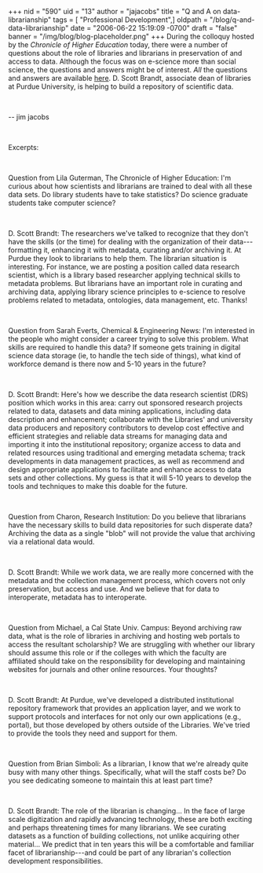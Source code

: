 +++
nid = "590"
uid = "13"
author = "jajacobs"
title = "Q and A on data-librarianship"
tags = [ "Professional Development",]
oldpath = "/blog/q-and-data-librarianship"
date = "2006-06-22 15:19:09 -0700"
draft = "false"
banner = "/img/blog/blog-placeholder.png"
+++
During the colloquy hosted by the *Chronicle of Higher Education* today,
there were a number of questions about the role of libraries and
librarians in preservation of and access to data. Although the focus was
on e-science more than social science, the questions and answers might
be of interest. *All* the questions and answers are available
[here](http://chronicle.com/colloquy/2006/06/data/). D. Scott Brandt,
associate dean of libraries at Purdue University, is helping to build a
repository of scientific data.

 

-- jim jacobs

 

Excerpts:

 

Question from Lila Guterman, The Chronicle of Higher Education: I'm
curious about how scientists and librarians are trained to deal with all
these data sets. Do library students have to take statistics? Do science
graduate students take computer science?

 

D. Scott Brandt: The researchers we've talked to recognize that they
don't have the skills (or the time) for dealing with the organization of
their data---formatting it, enhancing it with metadata, curating and/or
archiving it. At Purdue they look to librarians to help them. The
librarian situation is interesting. For instance, we are posting a
position called data research scientist, which is a library based
researcher applying technical skills to metadata problems. But
librarians have an important role in curating and archiving data,
applying library science principles to e-science to resolve problems
related to metadata, ontologies, data management, etc. Thanks!

 

Question from Sarah Everts, Chemical & Engineering News: I'm interested
in the people who might consider a career trying to solve this problem.
What skills are required to handle this data? If someone gets training
in digital science data storage (ie, to handle the tech side of things),
what kind of workforce demand is there now and 5-10 years in the future?

 

D. Scott Brandt: Here's how we describe the data research scientist
(DRS) position which works in this area: carry out sponsored research
projects related to data, datasets and data mining applications,
including data description and enhancement; collaborate with the
Libraries' and university data producers and repository contributors to
develop cost effective and efficient strategies and reliable data
streams for managing data and importing it into the institutional
repository; organize access to data and related resources using
traditional and emerging metadata schema; track developments in data
management practices, as well as recommend and design appropriate
applications to facilitate and enhance access to data sets and other
collections. My guess is that it will 5-10 years to develop the tools
and techniques to make this doable for the future.

 

Question from Charon, Research Institution: Do you believe that
librarians have the necessary skills to build data repositories for such
disperate data? Archiving the data as a single "blob" will not provide
the value that archiving via a relational data would.

 

D. Scott Brandt: While we work data, we are really more concerned with
the metadata and the collection management process, which covers not
only preservation, but access and use. And we believe that for data to
interoperate, metadata has to interoperate.

 

Question from Michael, a Cal State Univ. Campus: Beyond archiving raw
data, what is the role of libraries in archiving and hosting web portals
to access the resultant scholarship? We are struggling with whether our
library should assume this role or if the colleges with which the
faculty are affiliated should take on the responsibility for developing
and maintaining websites for journals and other online resources. Your
thoughts?

 

D. Scott Brandt: At Purdue, we've developed a distributed institutional
repository framework that provides an application layer, and we work to
support protocols and interfaces for not only our own applications
(e.g., portal), but those developed by others outside of the Libraries.
We've tried to provide the tools they need and support for them.

 

Question from Brian Simboli: As a librarian, I know that we're already
quite busy with many other things. Specifically, what will the staff
costs be? Do you see dedicating someone to maintain this at least part
time?

 

D. Scott Brandt: The role of the librarian is changing... In the face of
large scale digitization and rapidly advancing technology, these are
both exciting and perhaps threatening times for many librarians. We see
curating datasets as a function of building collections, not unlike
acquiring other material... We predict that in ten years this will be a
comfortable and familiar facet of librarianship---and could be part of
any librarian's collection development responsibilities.
